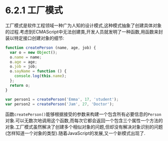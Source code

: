 # 6.2.1 工厂模式

工厂模式是软件工程领域一种广为人知的设计模式,这种模式抽象了创建具体对象的过程.考虑到ECMAScript中无法创建类,开发人员就发明了一种函数,用函数来封装以特定接口创建对象的细节:

``` js .line-numbers
function createPerson (name, age, job) {
  var o = new Object();
  o.name = name;
  o.age = age;
  o.job = job;
  o.sayName = function () {
    console.log(this.name);
  };
  return o;
}

var person1 = createPerson('Emma', 17, 'student');
var person2 = createPerson('Jam', 27, 'Doctor');
```

函数`createPerson()`能够根据接受的参数来构建一个包含所有必要信息的`Person`对象.可以无数次地调用这个函数,而每次它都会返回一个包含三个属性一个方法的对象.工厂模式虽然解决了创建多个相似对象的问题,但却没有解决对象识别的问题(怎样知道一个对象的类型).随着JavaScript的发展,又一个新模式出现了.
